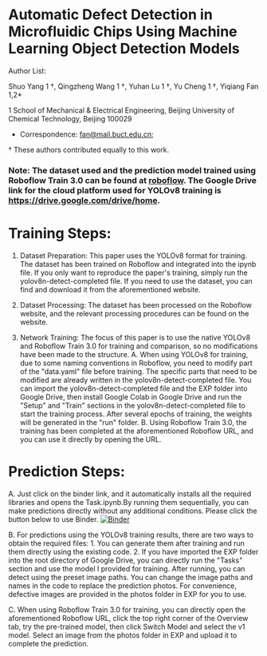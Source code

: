 # Automatic Defect Detection in Microfluidic Chips Using Machine Learning Object Detection Models 
Author List:

Shuo Yang 1 †, Qingzheng Wang 1 †, Yuhan Lu 1 †, Yu Cheng 1 †, Yiqiang Fan 1,2*  

1 School of Mechanical & Electrical Engineering, Beijing University of Chemical Technology, Beijing 100029   

* Correspondence: fan@mail.buct.edu.cn;

† These authors contributed equally to this work.

### Note: The dataset used and the prediction model trained using Roboflow Train 3.0 can be found at [roboflow](https://universe.roboflow.com/project-ptbeh/datasets-nbdxy/model/1). The Google Drive link for the cloud platform used for YOLOv8 training is https://drive.google.com/drive/home.

# Training Steps:
1. Dataset Preparation:
This paper uses the YOLOv8 format for training. The dataset has been trained on Roboflow and integrated into the ipynb file. If you only want to reproduce the paper's training, simply run the yolov8n-detect-completed file. If you need to use the dataset, you can find and download it from the aforementioned website.

2. Dataset Processing: 
The dataset has been processed on the Roboflow website, and the relevant processing procedures can be found on the website.

3. Network Training:
The focus of this paper is to use the native YOLOv8 and Roboflow Train 3.0 for training and comparison, so no modifications have been made to the structure. A. When using YOLOv8 for training, due to some naming conventions in Roboflow, you need to modify part of the "data.yaml" file before training. The specific parts that need to be modified are already written in the yolov8n-detect-completed file. You can import the yolov8n-detect-completed file and the EXP folder into Google Drive, then install Google Colab in Google Drive and run the "Setup" and "Train" sections in the yolov8n-detect-completed file to start the training process. After several epochs of training, the weights will be generated in the "run" folder. B. Using Roboflow Train 3.0, the training has been completed at the aforementioned Roboflow URL, and you can use it directly by opening the URL.

# Prediction Steps:
A. Just click on the binder link, and it automatically installs all the required libraries and opens the Task.ipynb.By running them sequentially, you can make predictions directly without any additional conditions. Please click the button below to use Binder.
[![Binder](https://mybinder.org/badge_logo.svg)](https://mybinder.org/v2/gh/ShuoYang-buct/Automated-Defect-Detection-in-Microfluidic-Chips-Using-Machine-Learning-Object-Detection-Models/main)

B. For predictions using the YOLOv8 training results, there are two ways to obtain the required files: 1. You can generate them after training and run them directly using the existing code. 2. If you have imported the EXP folder into the root directory of Google Drive, you can directly run the "Tasks" section and use the model I provided for training. After running, you can detect using the preset image paths. You can change the image paths and names in the code to replace the prediction photos. For convenience, defective images are provided in the photos folder in EXP for you to use.

C. When using Roboflow Train 3.0 for training, you can directly open the aforementioned Roboflow URL, click the top right corner of the Overview tab, try the pre-trained model, then click Switch Model and select the v1 model. Select an image from the photos folder in EXP and upload it to complete the prediction.
